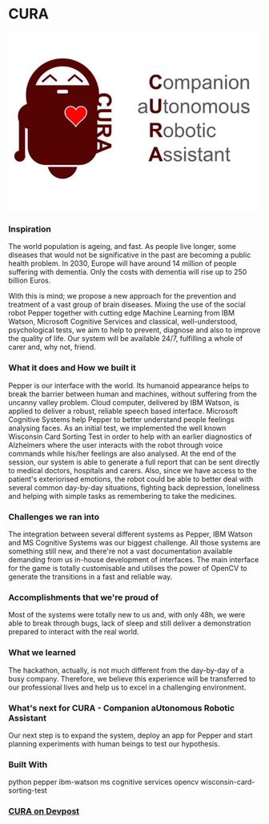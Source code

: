 # CURA
![logo](cura.jpg)

### Inspiration
The world population is ageing, and fast. As people live longer, some diseases that would not be significative in the past are becoming a public health problem. In 2030, Europe will have around 14 million of people suffering with dementia. Only the costs with dementia will rise up to 250 billion Euros.

With this is mind; we propose a new approach for the prevention and treatment of a vast group of brain diseases. Mixing the use of the social robot Pepper together with cutting edge Machine Learning from IBM Watson, Microsoft Cognitive Services and classical, well-understood, psychological tests, we aim to help to prevent, diagnose and also to improve the quality of life. Our system will be available 24/7, fulfilling a whole of carer and, why not, friend.

### What it does and How we built it
Pepper is our interface with the world. Its humanoid appearance helps to break the barrier between human and machines, without suffering from the uncanny valley problem. Cloud computer, delivered by IBM Watson, is applied to deliver a robust, reliable speech based interface. Microsoft Cognitive Systems help Pepper to better understand people feelings analysing faces. As an initial test, we implemented the well known Wisconsin Card Sorting Test in order to help with an earlier diagnostics of Alzheimers where the user interacts with the robot through voice commands while his/her feelings are also analysed. At the end of the session, our system is able to generate a full report that can be sent directly to medical doctors, hospitals and carers. Also, since we have access to the patient's exteriorised emotions, the robot could be able to better deal with several common day-by-day situations, fighting back depression, loneliness and helping with simple tasks as remembering to take the medicines.

### Challenges we ran into
The integration between several different systems as Pepper, IBM Watson and MS Cognitive Systems was our biggest challenge. All those systems are something still new, and there're not a vast documentation available demanding from us in-house development of interfaces. The main interface for the game is totally customisable and utilises the power of OpenCV to generate the transitions in a fast and reliable way.

### Accomplishments that we're proud of
Most of the systems were totally new to us and, with only 48h, we were able to break through bugs, lack of sleep and still deliver a demonstration prepared to interact with the real world.

### What we learned
The hackathon, actually, is not much different from the day-by-day of a busy company. Therefore, we believe this experience will be transferred to our professional lives and help us to excel in a challenging environment.

### What's next for CURA - Companion aUtonomous Robotic Assistant
Our next step is to expand the system, deploy an app for Pepper and start planning experiments with human beings to test our hypothesis.

### Built With
python
pepper
ibm-watson
ms cognitive services
opencv
wisconsin-card-sorting-test


### [CURA on Devpost](https://devpost.com/software/cura-companion-autonomous-robot-assistant)

